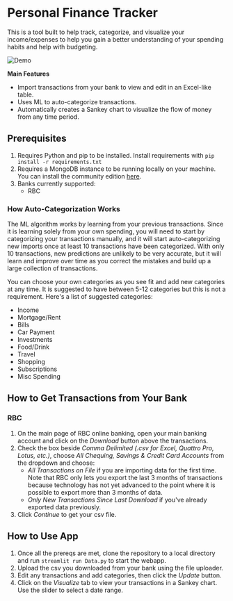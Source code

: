 # Personal Finance Tracker
This is a tool built to help track, categorize, and visualize your income/expenses to help you gain a better understanding of your spending habits and help with budgeting.

![Demo](https://user-images.githubusercontent.com/74384606/227802391-95b3ff2c-463b-4816-a607-cea2fdc0ed76.gif)

**Main Features**
- Import transactions from your bank to view and edit in an Excel-like table.
- Uses ML to auto-categorize transactions.
- Automatically creates a Sankey chart to visualize the flow of money from any time period.

## Prerequisites
1. Requires Python and pip to be installed. Install requirements with `pip install -r requirements.txt`
2. Requires a MongoDB instance to be running locally on your machine. You can install the community edition [here](https://www.mongodb.com/try/download/community).
3. Banks currently supported:
    - RBC

### How Auto-Categorization Works
The ML algorithm works by learning from your previous transactions. Since it is learning solely from your own spending, you will need to start by categorizing your transactions manually, and it will start auto-categorizing new imports once at least 10 transactions have been categorized. With only 10 transactions, new predictions are unlikely to be very accurate, but it will learn and improve over time as you correct the mistakes and build up a large collection of transactions.

You can choose your own categories as you see fit and add new categories at any time. It is suggested to have between 5-12 categories but this is not a requirement. Here's a list of suggested categories:
- Income
- Mortgage/Rent
- Bills
- Car Payment
- Investments
- Food/Drink
- Travel
- Shopping
- Subscriptions
- Misc Spending

## How to Get Transactions from Your Bank
### RBC
1. On the main page of RBC online banking, open your main banking account and click on the *Download* button above the transactions.
2. Check the box beside *Comma Delimited (.csv for Excel, Quattro Pro, Lotus, etc.)*, choose *All Chequing, Savings & Credit Card Accounts* from the dropdown and choose:
    - *All Transactions on File* if you are importing data for the first time. Note that RBC only lets you export the last 3 months of transactions because technology has not yet advanced to the point where it is possible to export more than 3 months of data.
    - *Only New Transactions Since Last Download* if you've already exported data previously.
3. Click *Continue* to get your csv file.

## How to Use App
1. Once all the prereqs are met, clone the repository to a local directory and run `streamlit run Data.py` to start the webapp.
2. Upload the csv you downloaded from your bank using the file uploader.
3. Edit any transactions and add categories, then click the *Update* button.
4. Click on the *Visualize* tab to view your transactions in a Sankey chart. Use the slider to select a date range.
